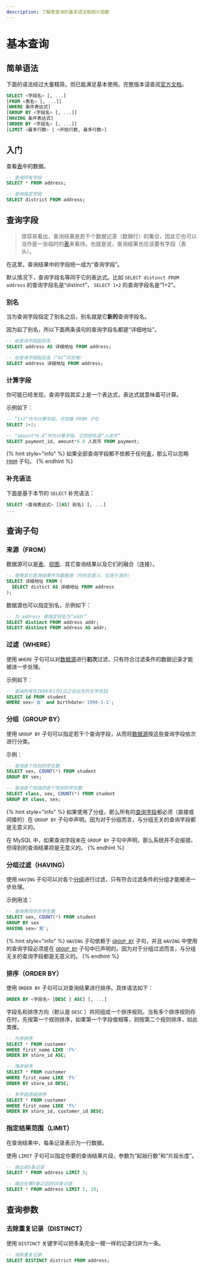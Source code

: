```yaml
---
description: 了解表查询的基本语法和统计函数
---
```


# 基本查询

## 简单语法 <a id="simple_syntax"></a>

下面的语法经过大量精简，但已能满足基本使用。完整版本请查阅[官方文档](https://dev.mysql.com/doc/refman/8.0/en/select.html)。

```sql
SELECT <字段名> [, ...]
[FROM <表名> [, ...]]
[WHERE 条件表达式]
[GROUP BY <字段名> [, ...]]
[HAVING 条件表达式]
[ORDER BY <字段名> [, ...]]
[LIMIT <最多行数> | <开始行数, 最多行数>]
```

## 入门 <a id="entry"></a>

查看[表](../ddl/table.md)中的数据。

```sql
-- 查询所有字段
SELECT * FROM address;

-- 查询指定字段
SELECT district FROM address;
```

## 查询字段 <a id="query_field"></a>

> 很容易看出，查询结果是若干个数据记录（数据行）的集合，因此它也可以当作是一张临时的[表](../ddl/table.md)来看待。也就是说，查询结果也应该要有字段（表头）。

在这里，查询结果中的字段统一成为“查询字段”。

默认情况下，查询字段名等同于它的表达式。比如 `SELECT distinct FROM address` 的查询字段名是“distinct”， `SELECT 1+2` 的查询字段名是“1+2”。

### 别名 <a id="field_another_name"></a>

当为查询字段指定了别名之后，别名就是它**新的**查询字段名。

因为起了别名，所以下面两条语句的查询字段名都是“详细地址”。

```sql
-- 给查询字段起别名
SELECT address AS 详细地址 FROM address;

-- 给查询字段起别名（“AS”可忽略）
SELECT address 详细地址 FROM address;
```

### 计算字段 <a id="calculate_on_field"></a>

你可能已经发现，查询字段其实上是一个表达式，表达式就意味着可计算。

示例如下：

```sql
-- “1+2”作为计算字段，可忽略 FROM 子句
SELECT 1+2;

-- “amount*6.8”作为计算字段，它的别名是“人民币”
SELECT payment_id, amount*6.8 人民币 FROM payment;
```

{% hint style="info" %}
如果全部查询字段都不依赖于任何[表](../ddl/table.md)，那么可以忽略 [`FROM`](basic_query.md#from) 子句。
{% endhint %}

### 补充语法 <a id="query_field_syntax"></a>

下面是基于本节的 `SELECT` 补充语法：

```sql
SELECT <查询表达式> [[AS] 别名] [, ...]
...
```

## 查询子句 <a id="query_clause"></a>

### 来源（FROM） <a id="from"></a>

数据源可以是[表](../ddl/table.md)、[视图](../ddl/view.md)、其它查询结果以及它们的融合（连接）。

```sql
-- 使用其它查询结果作为数据源（代码无意义，仅用于演示）
SELECT 详细地址 FROM (
  SELECT distict AS 详细地址 FROM address
);
```

数据源也可以指定别名，示例如下：

```sql
-- 为 address 表指定别名为“addr”
SELECT distinct FROM address addr;
SELECT distinct FROM address AS addr;
```

### 过滤（WHERE） <a id="where"></a>

使用 `WHERE` 子句可以对[数据源](basic_query.md#from)进行**初次**过滤，只有符合过滤条件的数据记录才能被进一步处理。

示例如下：

```sql
-- 查询所有在1998年1月1日之后出生的女学生ID
SELECT id FROM student
WHERE sex='女' and birthdate>'1998-1-1';
```

### 分组（GROUP BY） <a id="group_by"></a>

使用 `GROUP BY` 子句可以指定若干个查询字段，从而将[数据源](basic_query.md#from)按这些查询字段依次进行分类。

示例：

```sql
-- 查询各个性别的学生数
SELECT sex, COUNT(*) FROM student
GROUP BY sex;

-- 查询各个班级的各个性别的学生数
SELECT class, sex, COUNT(*) FROM student
GROUP BY class, sex;
```

{% hint style="info" %}
如果使用了分组，那么所有的[查询字段](basic_query.md#query_field)都必须（直接或间接的）在 `GROUP BY` 子句中声明。因为对于分组而言，与分组无关的查询字段都是无意义的。

在 MySQL 中，如果查询字段未在 `GROUP BY` 子句中声明，那么系统并不会报错，但得到的查询结果将是无意义的。
{% endhint %}

### 分组过滤（HAVING） <a id="having"></a>

使用 `HAVING` 子句可以对各个[分组](basic_query.md#group_by)进行过滤，只有符合过滤条件的分组才能被进一步处理。

示例用法：

```sql
-- 查询男同学的学生数
SELECT sex, COUNT(*) FROM student
GROUP BY sex
HAVING sex='男';
```

{% hint style="info" %}
`HAVING` 子句依赖于 [`GROUP BY`](basic_query.md#group_by) 子句，并且 `HAVING`  中使用的查询字段必须是在 [`GROUP BY`](basic_query.md#group_by) 子句中已声明的。因为对于分组过滤而言，与分组无关的查询字段都是无意义的。
{% endhint %}

### 排序（ORDER BY） <a id="order_by"></a>

使用 `ORDER BY` 子句可以对查询结果进行排序。具体语法如下：

```sql
ORDER BY <字段名> [DESC | ASC] [, ...]
```

字段名和排序方向（默认是 `DESC` ）共同组成一个排序规则。当有多个排序规则存在时，先按第一个规则排序，如果第一个字段值相等，则按第二个规则排序，如此类推。

```sql
-- 升序排序
SELECT * FROM customer
WHERE first_name LIKE 'F%'
ORDER BY store_id ASC;

-- 降序排序
SELECT * FROM customer
WHERE first_name LIKE 'F%'
ORDER BY store_id DESC;

-- 多字段逐级排序
SELECT * FROM customer
WHERE first_name LIKE 'F%'
ORDER BY store_id, customer_id DESC;
```

### 指定结果范围（LIMIT） <a id="limit"></a>

在查询结果中，每条记录表示为一行数据。

使用 `LIMIT` 子句可以指定你要的查询结果片段，参数为“起始行数”和“片段长度”。

```sql
-- 输出前5条记录
SELECT * FROM address LIMIT 5;

-- 输出在第5条之后的10条记录
SELECT * FROM address LIMIT 5, 10;
```

## 查询参数 <a id="parameter"></a>

### 去除重复记录（DISTINCT） <a id="distinct"></a>

使用  `DISTINCT` 关键字可以把多条完全一模一样的记录归并为一条。

```sql
-- 消除重复记录
SELECT DISTINCT district FROM address;
```

